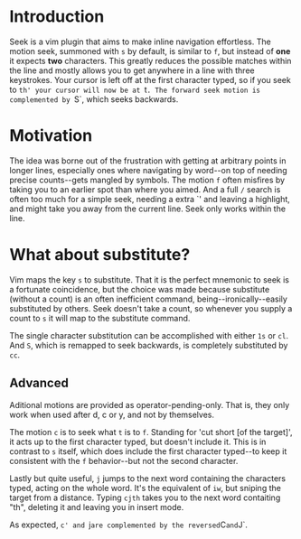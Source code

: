 # Introduction

Seek is a vim plugin that aims to make inline navigation effortless. The motion seek, summoned with `s` by default, is similar to `f`, but instead of **one** it expects **two** characters. This greatly reduces the possible matches within the line and mostly allows you to get anywhere in a line with three keystrokes. Your cursor is left off at the first character typed, so if you seek to `th' your cursor will now be at `t`. The forward seek motion is complemented by `S`, which seeks backwards.

# Motivation

The idea was borne out of the frustration with getting at arbitrary points in longer lines, especially ones where navigating by word--on top of needing precise counts--gets mangled by symbols. The motion `f` often misfires by taking you to an earlier spot than where you aimed. And a full `/` search is often too much for a simple seek, needing a extra `<Enter>' and leaving a highlight, and might take you away from the current line. Seek only works within the line.

# What about substitute?

Vim maps the key `s` to substitute. That it is the perfect mnemonic to seek is a fortunate coincidence, but the choice was made because substitute (without a count) is an often inefficient command, being--ironically--easily substituted by others. Seek doesn't take a count, so whenever you supply a count to `s` it will map to the substitute command. 

The single character substitution can be accomplished with either `1s` or `cl`. And `S`, which is remapped to seek backwards, is completely substituted by `cc`.

## Advanced

Aditional motions are provided as operator-pending-only. That is, they only work when used after d, c or y, and not by themselves.

The motion `c` is to seek what `t` is to `f`. Standing for 'cut short \[of the target\]', it acts up to the first character typed, but doesn't include it. This is in contrast to `s` itself, which does include the first character typed--to keep it consistent with the `f` behavior--but not the second character.

Lastly but quite useful, `j` jumps to the next word containing the characters typed, acting on the whole word. It's the equivalent of `iw`, but sniping the target from a distance. Typing `cjth` takes you to the next word contaiting "th", deleting it and leaving you in insert mode.

As expected, `c' and `j` are complemented by the reversed `C` and `J`.

